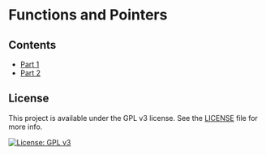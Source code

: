 # Functions and Pointers

## Contents

- [Part 1](./lab_2-part1.c)
- [Part 2](./lab_2-part2.c)

## License
This project is available under the GPL v3 license. See the [LICENSE](./LICENSE.md) file for more info.

[![License: GPL v3](https://img.shields.io/badge/License-GPLv3-blue.svg)](https://www.gnu.org/licenses/gpl-3.0) 
